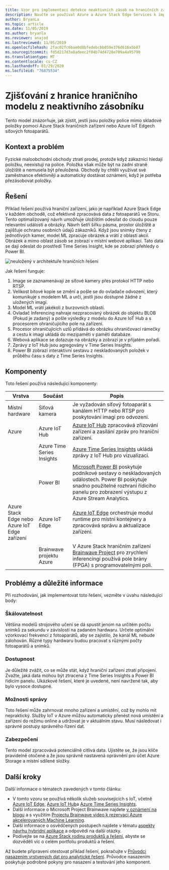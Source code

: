 ```yaml
---
title: Vzor pro implementaci detekce neaktivních zásob na hraničních zařízeních s využitím Azure a Azure Stack Edge.
description: Naučte se používat Azure a Azure Stack Edge Services k implementaci detekce z provozu.
author: BryanLa
ms.topic: article
ms.date: 11/05/2019
ms.author: bryanla
ms.reviewer: anajod
ms.lastreviewed: 11/05/2019
ms.openlocfilehash: 2fac02fc6bae0d8bfedebcbb059e376d616a5b87
ms.sourcegitcommit: fd5d217d3a8adeec2f04b74d4728e709a4a95790
ms.translationtype: MT
ms.contentlocale: cs-CZ
ms.lasthandoff: 01/29/2020
ms.locfileid: "76875534"
---
```

# <a name="out-of-stock-detection-at-the-edge-pattern"></a>Zjišťování z hranice hraničního modelu z neaktivního zásobníku

Tento model znázorňuje, jak zjistit, jestli jsou položky police mimo skladové položky pomocí Azure Stack hraničních zařízení nebo Azure IoT Edgech síťových fotoaparátů.

## <a name="context-and-problem"></a>Kontext a problém

Fyzické maloobchodní obchody ztratí prodej, protože když zákazníci hledají položku, neexistují na police. Položka však může být na zadní straně úložiště a nemusela být přeuložená. Obchody by chtěli využívat své zaměstnance efektivněji a automaticky dostávat oznámení, když je potřeba přezásobovat položky.

## <a name="solution"></a>Řešení

Příklad řešení používá hraniční zařízení, jako je například Azure Stack Edge v každém obchodě, což efektivně zpracovává data z fotoaparátů ve Storu. Tento optimalizovaný návrh umožňuje úložištím odesílat do cloudu pouze relevantní události a obrázky. Návrh šetří šířku pásma, prostor úložiště a zajišťuje ochranu osobních údajů zákazníků. Když jsou snímky čteny z jednotlivých kamer, model ML zpracuje obrázek a vrátí z oblasti akcií. Obrázek a mimo oblast zásob se zobrazí v místní webové aplikaci. Tato data se dají odeslat do prostředí Time Series Insight, kde se zobrazí přehledy o Power BI.

![neuložený v architektuře hraničních řešení](media/pattern-out-of-stock-at-edge/solution-architecture.png)

Jak řešení funguje:
1. Image se zaznamenávají ze síťové kamery přes protokol HTTP nebo RTSP.
2. Velikost bitové kopie se změní a pošle se do ovladače odvození, který komunikuje s modelem ML a určí, jestli jsou dostupné žádné z uložených imagí.
3. Model ML vrátí jakékoli z burzovních oblastí.
4. Ovladač Inferencing nahraje nezpracovaný obrázek do objektu BLOB (Pokud je zadaný) a pošle výsledky z modelu do Azure IoT Hub a s procesorem ohraničujícího pole na zařízení.
5. Procesor ohraničujících uzlů přidává do obrázku ohraničovací rámečky a cestu k imagi ukládá do mezipaměti v paměti databáze.
6. Webová aplikace se dotazuje na obrázky a zobrazí je v přijatém pořadí.
7. Zprávy z IoT Hub jsou agregovány v Time Series Insights.
8. Power BI zobrazí interaktivní sestavu z neskladovaných položek v průběhu času s daty z Time Series Insights.


## <a name="components"></a>Komponenty

Toto řešení používá následující komponenty:

| Vrstva | Součást | Popis |
|----------|-----------|-------------|
| Místní hardware | Síťová kamera | Je vyžadován síťový fotoaparát s kanálem HTTP nebo RTSP pro poskytování imagí pro odvození. |
| Azure | Azure IoT Hub | [Azure IoT Hub](/azure/iot-hub/) zpracovává zřizování zařízení a zasílání zpráv pro hraniční zařízení. |
|  | Azure Time Series Insights | [Azure Time Series Insights](/azure/time-series-insights/) ukládá zprávy z IoT Hub pro vizualizaci. |
|  | Power BI | [Microsoft Power BI](https://powerbi.microsoft.com/) poskytuje podnikové sestavy o neskladovaných událostech. Power BI poskytuje snadno použitelné rozhraní řídicího panelu pro zobrazení výstupu z Azure Stream Analytics. |
| Azure Stack Edge nebo<br>Azure IoT Edge zařízení | Azure IoT Edge | [Azure IoT Edge](/azure/iot-edge/) orchestruje modul runtime pro místní kontejnery a zpracovává správu a aktualizace zařízení.|
| | Brainwave projektu Azure | V Azure Stack hraničním zařízení [Brainwave Project](https://blogs.microsoft.com/ai/build-2018-project-brainwave/) pro zrychlení inferencingí používá pole brány (FPGA) s programovatelnými poli.|

## <a name="issues-and-considerations"></a>Problémy a důležité informace

Při rozhodování, jak implementovat toto řešení, vezměte v úvahu následující body:

### <a name="scalability"></a>Škálovatelnost 

Většina modelů strojového učení se dá spustit jenom na určitém počtu snímků za sekundu v závislosti na zadaném hardwaru. Určete optimální vzorkovací frekvenci z fotoaparátů, aby se zajistilo, že kanál ML nebude zálohován. Různé typy hardwaru budou pracovat s různými počty fotoaparátů a snímků.

### <a name="availability"></a>Dostupnost

Je důležité zvážit, co se může stát, když hraniční zařízení ztratí připojení. Zvažte, jaká data mohou být ztracena z Time Series Insights a Power BI řídicím panelu. Ukázkové řešení, které je uvedené, není navržené tak, aby bylo vysoce dostupné.

### <a name="manageability"></a>Možnosti správy

Toto řešení může zahrnovat mnoho zařízení a umístění, což by mohlo mít nepraktický. Služby IoT v Azure můžou automaticky přenést nová umístění a zařízení do režimu online a udržovat je v aktuálním stavu. Musí následovat i správné postupy správného řízení dat.

### <a name="security"></a>Zabezpečení

Tento model zpracovává potenciálně citlivá data. Ujistěte se, že jsou klíče pravidelně otočené a že jsou správně nastavená oprávnění pro účet Azure Storage a místní sdílené složky. 

## <a name="next-steps"></a>Další kroky

Další informace o tématech zavedených v tomto článku:
- V tomto vzoru se používá několik služeb souvisejících s IoT, včetně [Azure IoT Edge](/azure/iot-edge/), [Azure IoT Hub](/azure/iot-hub/)a [Azure Time Series Insights](/azure/time-series-insights/).
- Další informace o Microsoft Project Brainwave najdete [v oznámení na blogu](https://blogs.microsoft.com/ai/build-2018-project-brainwave/) a s využitím [Projectu Brainwave video k rezervaci Azure akcelerovaných Machine Learning](https://www.youtube.com/watch?v=DJfMobMjCX0).
- Další informace o osvědčených postupech najdete v tématu [aspekty návrhu hybridní aplikace](overview-app-design-considerations.md) a odpovědi na další otázky.
- Podívejte se na [Azure Stack rodinu produktů a řešení](/azure-stack), abyste se dozvěděli víc o celém portfoliu produktů a řešení.

Až budete připraveni otestovat příklad řešení, pokračujte v [Průvodci nasazením vrstvených dat pro analytické řešení](https://aka.ms/edgeinferencingdeploy). Průvodce nasazením poskytuje podrobné pokyny pro nasazení a testování jeho komponent.